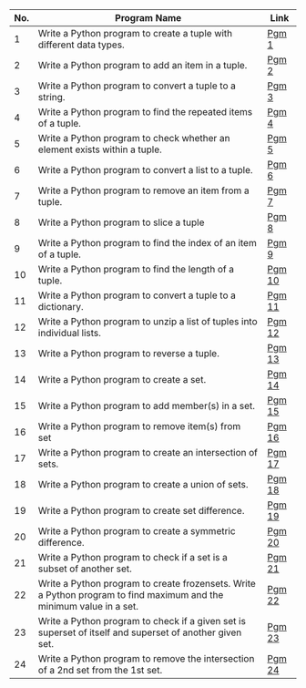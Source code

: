 |No.|Program Name|Link|
|-|-|-|
|1|Write a Python program to create a tuple with different data types. | [Pgm 1](/5.1.py) |
|2|Write a Python program to add an item in a tuple. | [Pgm 2](/5.2.py) |
|3|Write a Python program to convert a tuple to a string. | [Pgm 3](/5.3.py) |
|4|Write a Python program to find the repeated items of a tuple. | [Pgm 4](/5.4.py) |
|5|Write a Python program to check whether an element exists within a tuple. | [Pgm 5](/5.5.py) |
|6|Write a Python program to convert a list to a tuple. | [Pgm 6](/5.6.py) |
|7|Write a Python program to remove an item from a tuple. | [Pgm 7](/5.7.py) |
|8|Write a Python program to slice a tuple| [Pgm 8](/5.8.py) |
|9|Write a Python program to find the index of an item of a tuple. | [Pgm 9](/5.9.py) |
|10|Write a Python program to find the length of a tuple. | [Pgm 10](/5.10.py) |
|11|Write a Python program to convert a tuple to a dictionary. | [Pgm 11](/5.11.py) |
|12|Write a Python program to unzip a list of tuples into individual lists. | [Pgm 12](/5.12.py) |
|13|Write a Python program to reverse a tuple. | [Pgm 13](/5.13.py) |
|14|Write a Python program to create a set. | [Pgm 14](/5.14.py) |
|15|Write a Python program to add member(s) in a set.| [Pgm 15](/5.15.py) |
|16|Write a Python program to remove item(s) from set | [Pgm 16](/5.16.py) |
|17|Write a Python program to create an intersection of sets. | [Pgm 17](/5.17.py) |
|18|Write a Python program to create a union of sets. | [Pgm 18](/5.18.py) |
|19|Write a Python program to create set difference. | [Pgm 19](/5.19.py) |
|20|Write a Python program to create a symmetric difference. | [Pgm 20](/5.20.py) |
|21|Write a Python program to check if a set is a subset of another set. | [Pgm 21](/5.21.py) |
|22|Write a Python program to create frozensets. Write a Python program to find maximum and the minimum value in a set. | [Pgm 22](/5.22.py) |
|23|Write a Python program to check if a given set is superset of itself and superset of another given set. | [Pgm 23](/5.23.py) |
|24|Write a Python program to remove the intersection of a 2nd set from the 1st set.| [Pgm 24](/5.24.py) |
